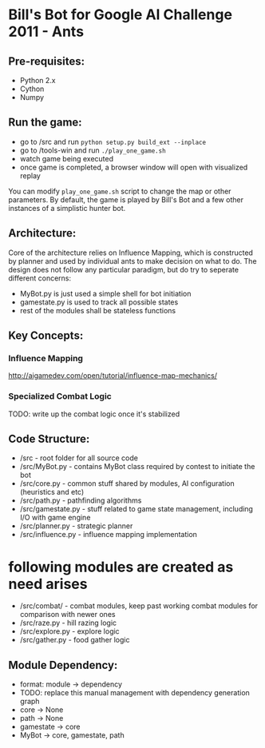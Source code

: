 Bill's Bot for Google AI Challenge 2011 - Ants
====================

Pre-requisites:
--------------------
- Python 2.x
- Cython
- Numpy


Run the game:
--------------------
- go to /src and run `python setup.py build_ext --inplace`
- go to /tools-win and run `./play_one_game.sh`
- watch game being executed
- once game is completed, a browser window will open with visualized replay

You can modify `play_one_game.sh` script to change the map or other parameters. By default, the game is played by Bill's Bot and a few other instances of a simplistic hunter bot.

Architecture:
--------------------
Core of the architecture relies on Influence Mapping, which is constructed by planner and used by individual ants to make decision on what to do.
The design does not follow any particular paradigm, but do try to seperate different concerns:
- MyBot.py is just used a simple shell for bot initiation
- gamestate.py is used to track all possible states
- rest of the modules shall be stateless functions

Key Concepts:
--------------------
### Influence Mapping
http://aigamedev.com/open/tutorial/influence-map-mechanics/

### Specialized Combat Logic
TODO: write up the combat logic once it's stabilized

Code Structure:
--------------------
- /src                - root folder for all source code
- /src/MyBot.py       - contains MyBot class required by contest to initiate the bot
- /src/core.py        - common stuff shared by modules, AI configuration (heuristics and etc)
- /src/path.py        - pathfinding algorithms
- /src/gamestate.py   - stuff related to game state management, including I/O with game engine
- /src/planner.py     - strategic planner
- /src/influence.py   - influence mapping implementation

# following modules are created as need arises
- /src/combat/        - combat modules, keep past working combat modules for comparison with newer ones
- /src/raze.py        - hill razing logic
- /src/explore.py     - explore logic
- /src/gather.py      - food gather logic

Module Dependency:
--------------------
- format: module -> dependency
- TODO: replace this manual management with dependency generation graph
- core -> None
- path -> None
- gamestate -> core
- MyBot -> core, gamestate, path
